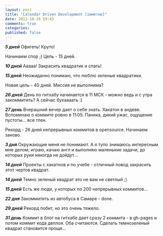 ```yaml
---
layout: post
title: "Calendar Driven Development [заметки]"
date: 2013-10-16 19:43
comments: true
categories: 
published: false
---
```


***5 дней***
Офигеть! Круто!

Начинаем спор ;) Цель - 15 дней.

***10 дней***
Ааааа! Закрасить квадратик и спать!

***15 дней***
Неожиданно понимаю, что люблю зеленые квадратики.

Новая цель - 40 дней. Миссия не выполнима?

***26 дней***
День по гитхабу начинается в 11 МСК - можно ведь и с утра закоммитить? А
сейчас бухаааать :)

***27 день***
Вчерашний вечер дает о себе знать. Хакатон в андеве. Вспоминаю о коммите
ровно в 11:05. Паника, дикий ужас, ощущение пустоты... все тлен.

Рекорд - 26 дней непрерывных коммитов в opensource.
Начинаем заново.

***3 дня***
Окружающие меня не понимают. А я тупо знимаюсь интересным мне делом,
играю, качаю англ и выполняю маленькие задачи, до которых руки никогда
не дойдут...

***14 дней***
Проекты с хакатнов и по учебе - отличный повод закрасить этот чертов
квадрат.

***14 дней***
Темно зеленый квадрат это не вам не светлый ;)

***15 дней***
Есть же люди, у которых по 200 непрерывных коммитов...

***22 дня***
Закоммитить из автобуса в Самаре - done.

***29 дней***
Рекорд побит, но это очень тяжело.

***31 день***
Коммит в блог на гитхабе дает сразу 2 коммита - в gh-pages и потом
коммит кода деплоя. Оба
считаются. Сделать темнозеленый квадрат становится проще...
